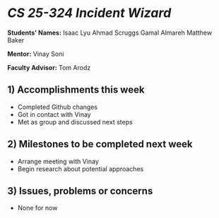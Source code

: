# *CS 25-324 Incident Wizard*

**Students' Names:**
Isaac Lyu
Ahmad Scruggs
Gamal Almareh
Matthew Baker

**Mentor:**
Vinay Soni

**Faculty Advisor:**
Tom Arodz

## 1) Accomplishments this week ##
   - Completed Github changes
   - Got in contact with Vinay
   - Met as group and discussed next steps

## 2) Milestones to be completed next week ##
   - Arrange meeting with Vinay
   - Begin research about potential approaches

## 3) Issues, problems or concerns ##
   - None for now
   

